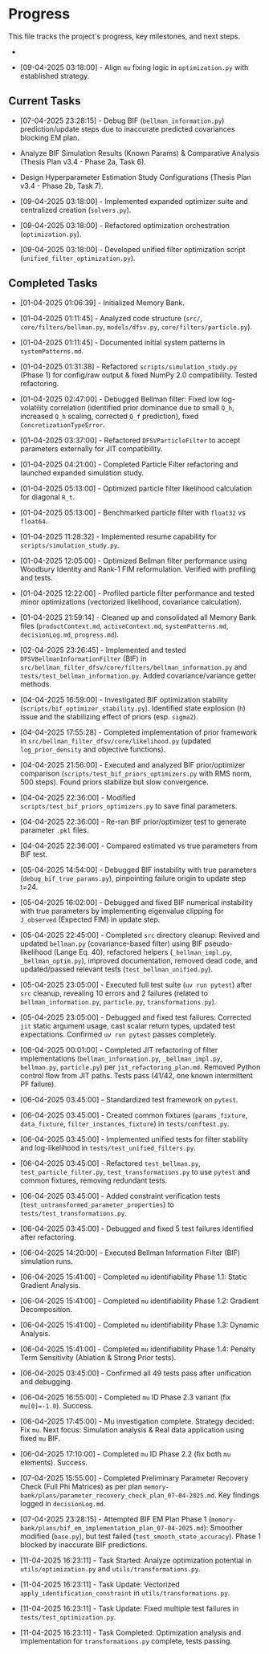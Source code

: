 # Progress

This file tracks the project's progress, key milestones, and next steps.

*

*   [09-04-2025 03:18:00] - Align `mu` fixing logic in `optimization.py` with established strategy.
## Current Tasks
*   [07-04-2025 23:28:15] - Debug BIF (`bellman_information.py`) prediction/update steps due to inaccurate predicted covariances blocking EM plan.

*   Analyze BIF Simulation Results (Known Params) & Comparative Analysis (Thesis Plan v3.4 - Phase 2a, Task 6).
*   Design Hyperparameter Estimation Study Configurations (Thesis Plan v3.4 - Phase 2b, Task 7).



*   [09-04-2025 03:18:00] - Implemented expanded optimizer suite and centralized creation (`solvers.py`).
*   [09-04-2025 03:18:00] - Refactored optimization orchestration (`optimization.py`).
*   [09-04-2025 03:18:00] - Developed unified filter optimization script (`unified_filter_optimization.py`).
## Completed Tasks
*   [01-04-2025 01:06:39] - Initialized Memory Bank.
*   [01-04-2025 01:11:45] - Analyzed code structure (`src/`, `core/filters/bellman.py`, `models/dfsv.py`, `core/filters/particle.py`).
*   [01-04-2025 01:11:45] - Documented initial system patterns in `systemPatterns.md`.
*   [01-04-2025 01:31:38] - Refactored `scripts/simulation_study.py` (Phase 1) for config/raw output & fixed NumPy 2.0 compatibility. Tested refactoring.
*   [01-04-2025 02:47:00] - Debugged Bellman filter: Fixed low log-volatility correlation (identified prior dominance due to small `Q_h`, increased `Q_h` scaling, corrected `Q_f` prediction), fixed `ConcretizationTypeError`.
*   [01-04-2025 03:37:00] - Refactored `DFSVParticleFilter` to accept parameters externally for JIT compatibility.
*   [01-04-2025 04:21:00] - Completed Particle Filter refactoring and launched expanded simulation study.
*   [01-04-2025 05:13:00] - Optimized particle filter likelihood calculation for diagonal `R_t`.
*   [01-04-2025 05:13:00] - Benchmarked particle filter with `float32` vs `float64`.
*   [01-04-2025 11:28:32] - Implemented resume capability for `scripts/simulation_study.py`.
*   [01-04-2025 12:05:00] - Optimized Bellman filter performance using Woodbury Identity and Rank-1 FIM reformulation. Verified with profiling and tests.
*   [01-04-2025 12:22:00] - Profiled particle filter performance and tested minor optimizations (vectorized likelihood, covariance calculation).
*   [01-04-2025 21:59:14] - Cleaned up and consolidated all Memory Bank files (`productContext.md`, `activeContext.md`, `systemPatterns.md`, `decisionLog.md`, `progress.md`).
*   [02-04-2025 23:26:45] - Implemented and tested `DFSVBellmanInformationFilter` (BIF) in `src/bellman_filter_dfsv/core/filters/bellman_information.py` and `tests/test_bellman_information.py`. Added covariance/variance getter methods.
*   [04-04-2025 16:59:00] - Investigated BIF optimization stability (`scripts/bif_optimizer_stability.py`). Identified state explosion (`h`) issue and the stabilizing effect of priors (esp. `sigma2`).
*   [04-04-2025 17:55:28] - Completed implementation of prior framework in `src/bellman_filter_dfsv/core/likelihood.py` (updated `log_prior_density` and objective functions).
*   [04-04-2025 21:56:00] - Executed and analyzed BIF prior/optimizer comparison (`scripts/test_bif_priors_optimizers.py` with RMS norm, 500 steps). Found priors stabilize but slow convergence.
*   [04-04-2025 22:36:00] - Modified `scripts/test_bif_priors_optimizers.py` to save final parameters.
*   [04-04-2025 22:36:00] - Re-ran BIF prior/optimizer test to generate parameter `.pkl` files.
*   [04-04-2025 22:36:00] - Compared estimated vs true parameters from BIF test.
*   [05-04-2025 14:54:00] - Debugged BIF instability with true parameters (`debug_bif_true_params.py`), pinpointing failure origin to update step t=24.

*   [05-04-2025 16:02:00] - Debugged and fixed BIF numerical instability with true parameters by implementing eigenvalue clipping for `J_observed` (Expected FIM) in update step.

*   [05-04-2025 22:45:00] - Completed `src` directory cleanup: Revived and updated `bellman.py` (covariance-based filter) using BIF pseudo-likelihood (Lange Eq. 40), refactored helpers (`_bellman_impl.py`, `_bellman_optim.py`), improved documentation, removed dead code, and updated/passed relevant tests (`test_bellman_unified.py`).
*   [05-04-2025 23:05:00] - Executed full test suite (`uv run pytest`) after `src` cleanup, revealing 10 errors and 2 failures (related to `bellman_information.py`, `particle.py`, `transformations.py`).
*   [05-04-2025 23:05:00] - Debugged and fixed test failures: Corrected `jit` static argument usage, cast scalar return types, updated test expectations. Confirmed `uv run pytest` passes completely.


*   [06-04-2025 00:01:00] - Completed JIT refactoring of filter implementations (`bellman_information.py`, `_bellman_impl.py`, `bellman.py`, `particle.py`) per `jit_refactoring_plan.md`. Removed Python control flow from JIT paths. Tests pass (41/42, one known intermittent PF failure).

*   [06-04-2025 03:45:00] - Standardized test framework on `pytest`.
*   [06-04-2025 03:45:00] - Created common fixtures (`params_fixture`, `data_fixture`, `filter_instances_fixture`) in `tests/conftest.py`.
*   [06-04-2025 03:45:00] - Implemented unified tests for filter stability and log-likelihood in `tests/test_unified_filters.py`.
*   [06-04-2025 03:45:00] - Refactored `test_bellman.py`, `test_particle_filter.py`, `test_transformations.py` to use `pytest` and common fixtures, removing redundant tests.
*   [06-04-2025 03:45:00] - Added constraint verification tests (`test_untransformed_parameter_properties`) to `tests/test_transformations.py`.
*   [06-04-2025 03:45:00] - Debugged and fixed 5 test failures identified after refactoring.

*   [06-04-2025 14:20:00] - Executed Bellman Information Filter (BIF) simulation runs.

*   [06-04-2025 15:41:00] - Completed `mu` identifiability Phase 1.1: Static Gradient Analysis.
*   [06-04-2025 15:41:00] - Completed `mu` identifiability Phase 1.2: Gradient Decomposition.
*   [06-04-2025 15:41:00] - Completed `mu` identifiability Phase 1.3: Dynamic Analysis.
*   [06-04-2025 15:41:00] - Completed `mu` identifiability Phase 1.4: Penalty Term Sensitivity (Ablation & Strong Prior tests).
*   [06-04-2025 03:45:00] - Confirmed all 49 tests pass after unification and debugging.

*   [06-04-2025 16:55:00] - Completed `mu` ID Phase 2.3 variant (fix `mu[0]=-1.0`). Success.

*   [06-04-2025 17:45:00] - Mu investigation complete. Strategy decided: Fix `mu`. Next focus: Simulation analysis & Real data application using fixed `mu` BIF.
*   [06-04-2025 17:10:00] - Completed `mu` ID Phase 2.2 (fix both `mu` elements). Success.

*   [07-04-2025 15:55:00] - Completed Preliminary Parameter Recovery Check (Full Phi Matrices) as per plan `memory-bank/plans/parameter_recovery_check_plan_07-04-2025.md`. Key findings logged in `decisionLog.md`.

*   [07-04-2025 23:28:15] - Attempted BIF EM Plan Phase 1 (`memory-bank/plans/bif_em_implementation_plan_07-04-2025.md`): Smoother modified (`base.py`), but test failed (`test_smooth_state_accuracy`). Phase 1 blocked by inaccurate BIF predictions.

*   [11-04-2025 16:23:11] - Task Started: Analyze optimization potential in `utils/optimization.py` and `utils/transformations.py`.
*   [11-04-2025 16:23:11] - Task Update: Vectorized `apply_identification_constraint` in `utils/transformations.py`.
*   [11-04-2025 16:23:11] - Task Update: Fixed multiple test failures in `tests/test_optimization.py`.
*   [11-04-2025 16:23:11] - Task Completed: Optimization analysis and implementation for `transformations.py` complete, tests passing.
